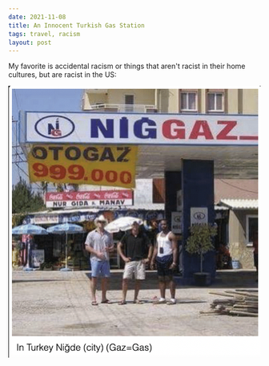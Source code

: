 ```yaml
---
date: 2021-11-08
title: An Innocent Turkish Gas Station
tags: travel, racism
layout: post
---
```


My favorite is accidental racism or things that aren't racist in their home cultures, but are racist in the US:

![gas2](https://raw.githubusercontent.com/muneer78/muneer78.github.io/master/images/gas2.png) 
